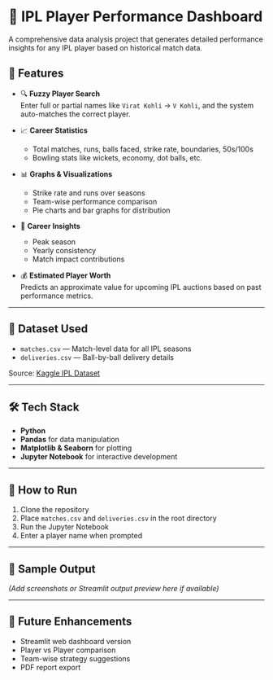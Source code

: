 # 🏏 IPL Player Performance Dashboard

A comprehensive data analysis project that generates detailed performance insights for any IPL player based on historical match data.

## 📌 Features

- 🔍 **Fuzzy Player Search**  
  Enter full or partial names like `Virat Kohli` → `V Kohli`, and the system auto-matches the correct player.

- 📈 **Career Statistics**  
  - Total matches, runs, balls faced, strike rate, boundaries, 50s/100s  
  - Bowling stats like wickets, economy, dot balls, etc.

- 📊 **Graphs & Visualizations**  
  - Strike rate and runs over seasons  
  - Team-wise performance comparison  
  - Pie charts and bar graphs for distribution

- 📅 **Career Insights**  
  - Peak season  
  - Yearly consistency  
  - Match impact contributions

- 💰 **Estimated Player Worth**  
  Predicts an approximate value for upcoming IPL auctions based on past performance metrics.

---

## 📂 Dataset Used

- `matches.csv` — Match-level data for all IPL seasons  
- `deliveries.csv` — Ball-by-ball delivery details

Source: [Kaggle IPL Dataset](https://www.kaggle.com/datasets)

---

## 🛠️ Tech Stack

- **Python**
- **Pandas** for data manipulation  
- **Matplotlib & Seaborn** for plotting  
- **Jupyter Notebook** for interactive development

---

## 🚀 How to Run

1. Clone the repository  
2. Place `matches.csv` and `deliveries.csv` in the root directory  
3. Run the Jupyter Notebook  
4. Enter a player name when prompted

---

## 📸 Sample Output

*(Add screenshots or Streamlit output preview here if available)*

---

## 📌 Future Enhancements

- Streamlit web dashboard version  
- Player vs Player comparison  
- Team-wise strategy suggestions  
- PDF report export

